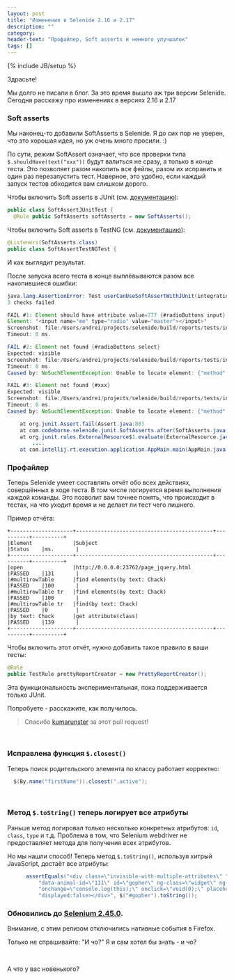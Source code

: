 ```yaml
---
layout: post
title: "Изменения в Selenide 2.16 и 2.17"
description: ""
category:
header-text: "Профайлер, Soft asserts и немного улучшалок"
tags: []
---
```

{% include JB/setup %}

Здрасьте!

Мы долго не писали в блог. За это время вышло аж три версии Selenide. 
Сегодня расскажу про изменениях в версиях 2.16 и 2.17

### Soft asserts

Мы наконец-то добавили SoftAsserts в Selenide. Я до сих пор не уверен, что это хорошая идея, но уж очень много просили. :)

По сути, режим SoftAssert означает, что все проверки типа `$.shouldHave(text("xxx"))` будут валиться не сразу, а только в конце теста. 
Это позволяет разом накопить все фейлы, разом их исправить и один раз перезапустить тест.
Наверное, это удобно, если каждый запуск тестов обходится вам слишком дорого.

Чтобы включить Soft asserts в JUnit (см. [документацию](https://selenide.org/javadoc/current/com/codeborne/selenide/junit/SoftAsserts.html)):

```java
public class SoftAssertJUnitTest {
  @Rule public SoftAsserts softAsserts = new SoftAsserts();
```

Чтобы включить Soft asserts в TestNG (см. [документацию](https://selenide.org/javadoc/current/com/codeborne/selenide/testng/SoftAsserts.html)):

```java
@Listeners(SoftAsserts.class)
public class SoftAssertTestNGTest {
```

И как выглядит результат. 

После запуска всего теста в конце выплёвываются разом все накопившиеся ошибки:

```java
java.lang.AssertionError: Test userCanUseSoftAssertWithJUnit(integration.SoftAssertJUnitTest) failed.
3 checks failed

FAIL #1: Element should have attribute value=777 {#radioButtons input}
Element: '<input name="me" type="radio" value="master"></input>'
Screenshot: file:/Users/andrei/projects/selenide/build/reports/tests/integration/SoftAssertJUnitTest/userCanUseSoftAssertWithJUnit/1425503251321.0.png
Timeout: 0 ms.

FAIL #2: Element not found {#radioButtons select}
Expected: visible
Screenshot: file:/Users/andrei/projects/selenide/build/reports/tests/integration/SoftAssertJUnitTest/userCanUseSoftAssertWithJUnit/1425503252361.1.png
Timeout: 0 ms.
Caused by: NoSuchElementException: Unable to locate element: {"method":"css selector","selector":"#radioButtons select"}

FAIL #3: Element not found {#xxx}
Expected: visible
Screenshot: file:/Users/andrei/projects/selenide/build/reports/tests/integration/SoftAssertJUnitTest/userCanUseSoftAssertWithJUnit/1425503252697.2.png
Timeout: 0 ms.
Caused by: NoSuchElementException: Unable to locate element: {"method":"css selector","selector":"#xxx"}

    at org.junit.Assert.fail(Assert.java:88)
    at com.codeborne.selenide.junit.SoftAsserts.after(SoftAsserts.java:54)
    at org.junit.rules.ExternalResource$1.evaluate(ExternalResource.java:50)
        ....
    at com.intellij.rt.execution.application.AppMain.main(AppMain.java:134)
```

### Профайлер

Теперь Selenide умеет составлять отчёт обо всех действиях, совершённых в ходе теста. В том числе логируется время 
выполнения каждой команды. Это позволит вам точнее понять, что происходит в тестах, на что уходит время и не делает ли
тест чего лишнего.

Пример отчёта:

```
+--------------------+--------------------------------------------+----------+----------+
|Element             |Subject                                     |Status    |ms.       |
+--------------------+--------------------------------------------+----------+----------+
|open                |http://0.0.0.0:23762/page_jquery.html       |PASSED    |131       |
|#multirowTable      |find elements(by text: Chack)               |PASSED    |100       |
|#multirowTable tr   |find elements(by text: Chack)               |PASSED    |100       |
|#multirowTable tr   |find(by text: Chack)                        |PASSED    |0         |
|by text: Chack      |get attribute(class)                        |PASSED    |139       |
+--------------------+--------------------------------------------+----------+----------+
```

Чтобы включить этот отчёт, нужно добавить такое правило в ваши тесты:

```java
@Rule
public TestRule prettyReportCreator = new PrettyReportCreator();
```

Эта функциональность экспериментальная, пока поддерживается только JUnit.

Попробуете - расскажите, как получилось.

> Спасибо [kumarunster](https://github.com/kumarunster) за этот pull request! 

<br/>

### Исправлена функция `$.closest()`

Теперь поиск родительского элемента по классу работает корректно:

```java
  $(By.name("firstName")).closest(".active");
```

<br/>

### Метод `$.toString()` теперь логирует все атрибуты

Раньше метод логировал только несколько конкретных атрибутов: `id`, `class`, `type` и т.д.
Проблема в том, что Selenium webdriver не предоставляет метода для получения всех атрибутов.

Но мы нашли способ! Теперь метод `$.toString()`, используя хитрый JavaScript, достаёт все атрибуты:

```java
      assertEquals("<div class=\"invisible-with-multiple-attributes\" " +
          "data-animal-id=\"111\" id=\"gopher\" ng-class=\"widget\" ng-click=\"none\" " +
          "onchange=\"console.log(this);\" onclick=\"void(0);\" placeholder=\"Животное\" " +
          "displayed:false></div>", $("#gopher").toString());
```

### Обновились до [Selenium 2.45.0]({{site.SELENIUM_CHANGELOG}}).

Внимание, с этим релизом отключились нативные события в Firefox. 

Только не спрашивайте: "И чо?" 
Я и сам хотел бы знать - и чо? 

<br/>

А что у вас новенького?

<br/>